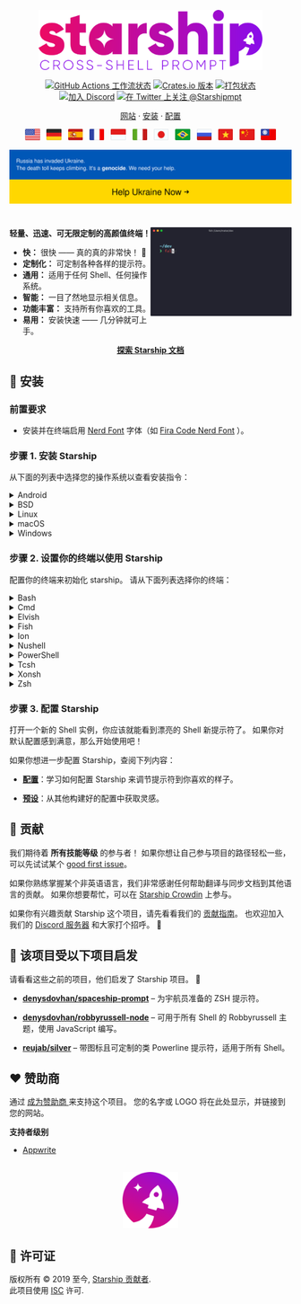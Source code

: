 <p align="center">
  <img
    width="400"
    src="https://raw.githubusercontent.com/starship/starship/master/media/logo.png"
    alt="Starship：可用于各种 Shell 的提示符"
 />
</p>

<p align="center">
  <a href="https://github.com/starship/starship/actions"
    ><img
      src="https://img.shields.io/github/actions/workflow/status/starship/starship/workflow.yml?branch=master&label=workflow&style=flat-square"
      alt="GitHub Actions 工作流状态"
 /></a>
  <a href="https://crates.io/crates/starship"
    ><img
      src="https://img.shields.io/crates/v/starship?style=flat-square"
      alt="Crates.io 版本"
 /></a>
  <a href="https://repology.org/project/starship/versions"
    ><img
      src="https://img.shields.io/repology/repositories/starship?label=in%20repositories&style=flat-square"
      alt="打包状态" /></a
><br />
  <a href="https://discord.gg/starship"
    ><img
      src="https://img.shields.io/discord/567163873606500352?label=discord&logoColor=white&style=flat-square"
      alt="加入 Discord"
 /></a>
  <a href="https://twitter.com/StarshipPrompt"
    ><img
      src="https://img.shields.io/badge/twitter-@StarshipPrompt-1DA1F3?style=flat-square"
      alt="在 Twitter 上关注 @Starshipmpt"
 /></a>
</p>

<p align="center">
  <a href="https://starship.rs">网站</a>
  ·
  <a href="#🚀-installation">安装</a>
  ·
  <a href="https://starship.rs/config/">配置</a>
</p>

<p align="center">
  <a href="https://github.com/starship/starship/blob/master/README.md"
    ><img
      height="20"
      src="https://raw.githubusercontent.com/starship/starship/master/media/flag-us.png"
      alt="English"
 /></a>
  &nbsp;
  <a
    href="https://github.com/starship/starship/blob/master/docs/de-DE/guide/README.md"
    ><img
      height="20"
      src="https://raw.githubusercontent.com/starship/starship/master/media/flag-de.png"
      alt="Deutsch"
 /></a>
  &nbsp;
  <a
    href="https://github.com/starship/starship/blob/master/docs/es-ES/guide/README.md"
    ><img
      height="20"
      src="https://raw.githubusercontent.com/starship/starship/master/media/flag-es.png"
      alt="Español"
 /></a>
  &nbsp;
  <a
    href="https://github.com/starship/starship/blob/master/docs/fr-FR/guide/README.md"
    ><img
      height="20"
      src="https://raw.githubusercontent.com/starship/starship/master/media/flag-fr.png"
      alt="Français"
 /></a>
  &nbsp;
  <a
    href="https://github.com/starship/starship/blob/master/docs/id-ID/guide/README.md"
    ><img
      height="20"
      src="https://raw.githubusercontent.com/starship/starship/master/media/flag-id.png"
      alt="Bahasa Indonesia"
 /></a>
  &nbsp;
  <a
    href="https://github.com/starship/starship/blob/master/docs/it-IT/guide/README.md"
    ><img
      height="20"
      src="https://raw.githubusercontent.com/starship/starship/master/media/flag-it.png"
      alt="Italiano"
 /></a>
  &nbsp;
  <a
    href="https://github.com/starship/starship/blob/master/docs/ja-JP/guide/README.md"
    ><img
      height="20"
      src="https://raw.githubusercontent.com/starship/starship/master/media/flag-jp.png"
      alt="日本語"
 /></a>
  &nbsp;
  <a
    href="https://github.com/starship/starship/blob/master/docs/pt-BR/guide/README.md"
    ><img
      height="20"
      src="https://raw.githubusercontent.com/starship/starship/master/media/flag-br.png"
      alt="Português do Brasil"
 /></a>
  &nbsp;
  <a
    href="https://github.com/starship/starship/blob/master/docs/ru-RU/guide/README.md"
    ><img
      height="20"
      src="https://raw.githubusercontent.com/starship/starship/master/media/flag-ru.png"
      alt="Pусский"
 /></a>
  &nbsp;
  <a
    href="https://github.com/starship/starship/blob/master/docs/vi-VN/guide/README.md"
    ><img
      height="20"
      src="https://raw.githubusercontent.com/starship/starship/master/media/flag-vn.png"
      alt="Tiếng Việt"
 /></a>
  &nbsp;
  <a
    href="https://github.com/starship/starship/blob/master/docs/zh-CN/guide/README.md"
    ><img
      height="20"
      src="https://raw.githubusercontent.com/starship/starship/master/media/flag-cn.png"
      alt="简体中文"
 /></a>
  &nbsp;
  <a
    href="https://github.com/starship/starship/blob/master/docs/zh-TW/guide/README.md"
    ><img
      height="20"
      src="https://raw.githubusercontent.com/starship/starship/master/media/flag-tw.png"
      alt="繁體中文"
 /></a>
</p>

[![SWUbanner](https://raw.githubusercontent.com/vshymanskyy/StandWithUkraine/main/banner2-direct.svg)](https://vshymanskyy.github.io/StandWithUkraine)

<h1></h1>

<img
  src="https://raw.githubusercontent.com/starship/starship/master/media/demo.gif"
  alt="使用 iTerm 和 Snazzy 主题的 Starship"
  width="50%"
  align="right"
 />

**轻量、迅速、可无限定制的高颜值终端！**

- **快：** 很快 —— 真的真的非常快！ 🚀
- **定制化：** 可定制各种各样的提示符。
- **通用：** 适用于任何 Shell、任何操作系统。
- **智能：** 一目了然地显示相关信息。
- **功能丰富：** 支持所有你喜欢的工具。
- **易用：** 安装快速 —— 几分钟就可上手。

<p align="center">
<a href="https://starship.rs/config/"><strong>探索 Starship 文档</strong></a>
</p>

<a name="🚀-installation"></a>

## 🚀 安装

### 前置要求

- 安装并在终端启用 [Nerd Font](https://www.nerdfonts.com/) 字体（如 [Fira Code Nerd Font](https://www.nerdfonts.com/font-downloads) ）。

### 步骤 1. 安装 Starship

从下面的列表中选择您的操作系统以查看安装指令：

<details>
<summary>Android</summary>

使用下列软件包管理器安装Starship：

| 软件包来源                                                                             | 指令                     |
| --------------------------------------------------------------------------------- | ---------------------- |
| [Termux](https://github.com/termux/termux-packages/tree/master/packages/starship) | `pkg install starship` |

</details>

<details>
<summary>BSD</summary>

使用下列软件包管理器安装Starship：

| 发行版         | 软件包来源                                                    | 指令                                |
| ----------- | -------------------------------------------------------- | --------------------------------- |
| **_任意发行版_** | **[crates.io](https://crates.io/crates/starship)**       | `cargo install starship --locked` |
| FreeBSD     | [FreshPorts](https://www.freshports.org/shells/starship) | `pkg install starship`            |
| NetBSD      | [pkgsrc](https://pkgsrc.se/shells/starship)              | `pkgin install starship`          |

</details>

<details>
<summary>Linux</summary>

安装最新版本：

```sh
curl -sS https://starship.rs/install.sh | sh
```

或者，使用以下任一软件包管理器安装Starship：

| 发行版                | 软件包来源                                                                                           | 指令                                                                             |
| ------------------ | ----------------------------------------------------------------------------------------------- | ------------------------------------------------------------------------------ |
| **_任意发行版_**        | **[crates.io](https://crates.io/crates/starship)**                                              | `cargo install starship --locked`                                              |
| _任意发行版_            | [conda-forge](https://anaconda.org/conda-forge/starship)                                        | `conda install -c conda-forge starship`                                        |
| _任意发行版_            | [Linuxbrew](https://formulae.brew.sh/formula/starship)                                          | `brew install starship`                                                        |
| _任意发行版_            | [Snapcraft](https://snapcraft.io/starship)                                                      | `snap install starship`                                                        |
| Alpine Linux 3.13+ | [Alpine Linux Packages](https://pkgs.alpinelinux.org/packages?name=starship)                    | `apk add starship`                                                             |
| Arch Linux         | [Arch Linux Community](https://archlinux.org/packages/community/x86_64/starship)                | `pacman -S starship`                                                           |
| CentOS 7+          | [Copr](https://copr.fedorainfracloud.org/coprs/atim/starship)                                   | `dnf copr enable atim/starship` <br /> `dnf install starship` |
| Gentoo             | [Gentoo Packages](https://packages.gentoo.org/packages/app-shells/starship)                     | `emerge app-shells/starship`                                                   |
| Manjaro            |                                                                                                 | `pacman -S starship`                                                           |
| NixOS              | [nixpkgs](https://github.com/NixOS/nixpkgs/blob/master/pkgs/tools/misc/starship/default.nix)    | `nix-env -iA nixpkgs.starship`                                                 |
| Void Linux         | [Void Linux Packages](https://github.com/void-linux/void-packages/tree/master/srcpkgs/starship) | `xbps-install -S starship`                                                     |

</details>

<details>
<summary>macOS</summary>

安装最新版本：

```sh
curl -sS https://starship.rs/install.sh | sh
```

或者，使用以下任一软件包管理器安装Starship：

| 软件包来源                                                    | 指令                                      |
| -------------------------------------------------------- | --------------------------------------- |
| **[crates.io](https://crates.io/crates/starship)**       | `cargo install starship --locked`       |
| [conda-forge](https://anaconda.org/conda-forge/starship) | `conda install -c conda-forge starship` |
| [Homebrew](https://formulae.brew.sh/formula/starship)    | `brew install starship`                 |
| [MacPorts](https://ports.macports.org/port/starship)     | `port install starship`                 |

</details>

<details>
<summary>Windows</summary>

在 [发布页](https://github.com/starship/starship/releases/latest) 下载 MSI 包来安装最新版。

使用下列软件包管理器安装Starship：

| 软件包来源                                                                                        | 指令                                      |
| -------------------------------------------------------------------------------------------- | --------------------------------------- |
| **[crates.io](https://crates.io/crates/starship)**                                           | `cargo install starship --locked`       |
| [Chocolatey](https://community.chocolatey.org/packages/starship)                             | `choco install starship`                |
| [conda-forge](https://anaconda.org/conda-forge/starship)                                     | `conda install -c conda-forge starship` |
| [Scoop](https://github.com/ScoopInstaller/Main/blob/master/bucket/starship.json)             | `scoop install starship`                |
| [winget](https://github.com/microsoft/winget-pkgs/tree/master/manifests/s/Starship/Starship) | `winget install --id Starship.Starship` |

</details>

### 步骤 2. 设置你的终端以使用 Starship

配置你的终端来初始化 starship。 请从下面列表选择你的终端：

<details>
<summary>Bash</summary>

在 `~/.bashrc` 的最后，添加以下内容：

```sh
eval "$(starship init bash)"
```

</details>

<details>
<summary>Cmd</summary>

您需要使用 [Clink](https://chrisant996.github.io/clink/clink.html) (v1.2.30+) 与 Cmd. 在路径 `%LocalAppData%\clink\starship.lua` 下创建文件，输入以下内容

```lua
load(io.popen('starship init cmd'):read("*a"))()
```

</details>

<details>
<summary>Elvish</summary>

在 `~/.config/fish/rc.elv` 的最后，添加以下内容：

```sh
eval (starship init elvish)
```

注意：仅支持 v0.18 及以上版本的 Elvish

</details>

<details>
<summary>Fish</summary>

在 `~/.config/fish/config.fish` 的最后，添加以下内容：

```fish
starship init fish | source
```

</details>

<details>
<summary>Ion</summary>

在 `~/.config/ion/initrc` 的最后，添加以下内容：

```sh
eval $(starship init ion)
```

</details>

<details>
<summary>Nushell</summary>

在您的 Nushell 环境文件的最后（使用 `$nu.env-path` 来获取它的路径），添加以下内容：

```sh
mkdir ~/.cache/starship
starship init nu | save -f ~/.cache/starship/init.nu
```

然后将以下内容添加到您 Nushell 配置文件的末尾（使用 `$nu.config-path` 来获取它的路径）：

```sh
source ~/.cache/starship/init.nu
```

注意：仅支持 Nushell v0.73+

</details>

<details>
<summary>PowerShell</summary>

将以下内容添加到您 PowerShell 配置文件的末尾（通过运行 `$PROFILE` 来获取配置文件的路径）

```powershell
Invoke-Expression (&starship init powershell)
```

</details>

<details>
<summary>Tcsh</summary>

在 `~/.tcshrc` 的最后，添加以下内容：

```sh
eval `starship init tcsh`
```

</details>

<details>
<summary>Xonsh</summary>

在 `~/.xonshrc` 的最后，添加以下内容：

```python
execx($(starship init xonsh))
```

</details>

<details>
<summary>Zsh</summary>

在 `~/.zshrc` 的最后，添加以下内容：

```sh
eval "$(starship init zsh)"
```

</details>

### 步骤 3. 配置 Starship

打开一个新的 Shell 实例，你应该就能看到漂亮的 Shell 新提示符了。 如果你对默认配置感到满意，那么开始使用吧！

如果你想进一步配置 Starship，查阅下列内容：

- **[配置](https://starship.rs/config/)**：学习如何配置 Starship 来调节提示符到你喜欢的样子。

- **[预设](https://starship.rs/presets/)**：从其他构建好的配置中获取灵感。

## 🤝 贡献

我们期待着 **所有技能等级** 的参与者！ 如果你想让自己参与项目的路径轻松一些，可以先试试某个 [good first issue](https://github.com/starship/starship/labels/🌱%20good%20first%20issue)。

如果你熟练掌握某个非英语语言，我们非常感谢任何帮助翻译与同步文档到其他语言的贡献。 如果你想要帮忙，可以在 [Starship Crowdin](https://translate.starship.rs/) 上参与。

如果你有兴趣贡献 Starship 这个项目，请先看看我们的 [贡献指南](https://github.com/starship/starship/blob/master/CONTRIBUTING.md)。 也欢迎加入我们的 [Discord 服务器](https://discord.gg/8Jzqu3T) 和大家打个招呼。 👋

## 💭 该项目受以下项目启发

请看看这些之前的项目，他们启发了 Starship 项目。 🙏

- **[denysdovhan/spaceship-prompt](https://github.com/denysdovhan/spaceship-prompt)** – 为宇航员准备的 ZSH 提示符。

- **[denysdovhan/robbyrussell-node](https://github.com/denysdovhan/robbyrussell-node)** – 可用于所有 Shell 的 Robbyrussell 主题，使用 JavaScript 编写。

- **[reujab/silver](https://github.com/reujab/silver)** – 带图标且可定制的类 Powerline 提示符，适用于所有 Shell。

## ❤️ 赞助商

通过 [成为赞助商 ](https://github.com/sponsors/starship)来支持这个项目。 您的名字或 LOGO 将在此处显示，并链接到您的网站。

**支持者级别**

- [Appwrite](https://appwrite.io/)

<p align="center">
    <br>
    <img width="100" src="https://raw.githubusercontent.com/starship/starship/master/media/icon.png" alt="Starship 图标">
</p>

## 📝 许可证

版权所有 © 2019 至今, [Starship 贡献者](https://github.com/starship/starship/graphs/contributors).<br /> 此项目使用 [ISC](https://github.com/starship/starship/blob/master/LICENSE) 许可.
